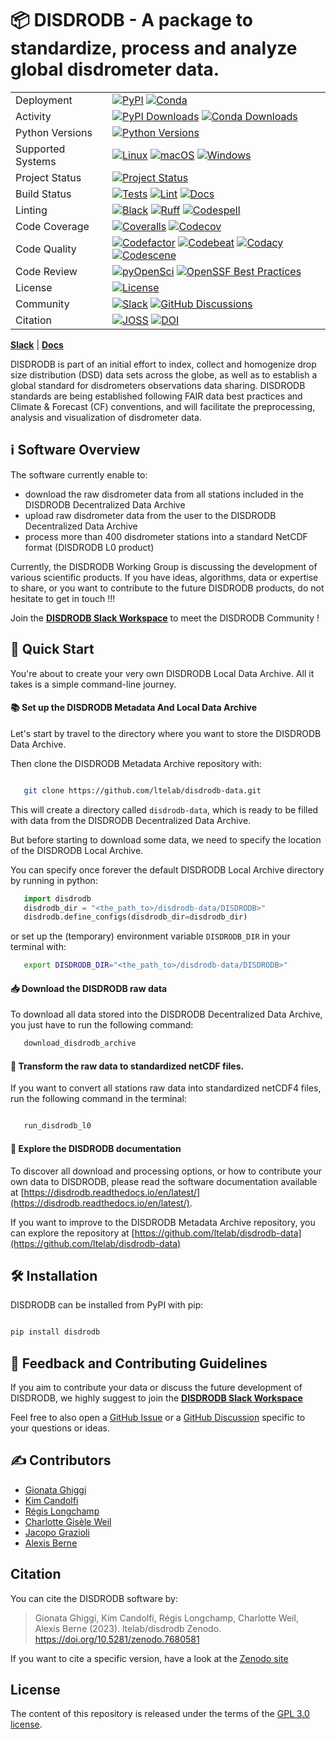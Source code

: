 # 📦 DISDRODB - A package to standardize, process and analyze global disdrometer data.

|                      |                                                |
| -------------------- | ---------------------------------------------- |
| Deployment           | [![PyPI](https://badge.fury.io/py/disdrodb.svg?style=flat)](https://pypi.org/project/disdrodb/) [![Conda](https://img.shields.io/conda/vn/conda-forge/disdrodb.svg?logo=conda-forge&logoColor=white&style=flat)](https://anaconda.org/conda-forge/disdrodb) |
| Activity             | [![PyPI Downloads](https://img.shields.io/pypi/dm/disdrodb.svg?label=PyPI%20downloads&style=flat)](https://pypi.org/project/disdrodb/) [![Conda Downloads](https://img.shields.io/conda/dn/conda-forge/disdrodb.svg?label=Conda%20downloads&style=flat)](https://anaconda.org/conda-forge/disdrodb) |
| Python Versions      | [![Python Versions](https://img.shields.io/badge/Python-3.8%20%203.9%20%203.10%20%203.11%20%203.12-blue?style=flat)](https://www.python.org/downloads/) |
| Supported Systems    | [![Linux](https://img.shields.io/github/actions/workflow/status/ltelab/disdrodb/.github/workflows/tests.yml?label=Linux&style=flat)](https://github.com/ltelab/disdrodb/actions/workflows/tests.yml) [![macOS](https://img.shields.io/github/actions/workflow/status/ltelab/disdrodb/.github/workflows/tests.yml?label=macOS&style=flat)](https://github.com/ltelab/disdrodb/actions/workflows/tests.yml) [![Windows](https://img.shields.io/github/actions/workflow/status/ltelab/disdrodb/.github/workflows/tests.yml?label=Windows&style=flat)](https://github.com/ltelab/disdrodb/actions/workflows/tests.yml) |
| Project Status       | [![Project Status](https://www.repostatus.org/badges/latest/active.svg?style=flat)](https://www.repostatus.org/#active) |
| Build Status         | [![Tests](https://github.com/ltelab/disdrodb/actions/workflows/tests.yml/badge.svg?style=flat)](https://github.com/ltelab/disdrodb/actions/workflows/tests.yml) [![Lint](https://github.com/ltelab/disdrodb/actions/workflows/lint.yml/badge.svg?style=flat)](https://github.com/ltelab/disdrodb/actions/workflows/lint.yml) [![Docs](https://readthedocs.org/projects/disdrodb/badge/?version=latest&style=flat)](https://disdrodb.readthedocs.io/en/latest/) |
| Linting              | [![Black](https://img.shields.io/badge/code%20style-black-000000.svg?style=flat)](https://github.com/psf/black) [![Ruff](https://img.shields.io/endpoint?url=https://raw.githubusercontent.com/astral-sh/ruff/main/assets/badge/v2.json&style=flat)](https://github.com/astral-sh/ruff) [![Codespell](https://img.shields.io/badge/Codespell-enabled-brightgreen?style=flat)](https://github.com/codespell-project/codespell) |
| Code Coverage        | [![Coveralls](https://coveralls.io/repos/github/ltelab/disdrodb/badge.svg?branch=main&style=flat)](https://coveralls.io/github/ltelab/disdrodb?branch=main) [![Codecov](https://codecov.io/gh/ltelab/disdrodb/branch/main/graph/badge.svg?style=flat)](https://codecov.io/gh/ltelab/disdrodb) |
| Code Quality         | [![Codefactor](https://www.codefactor.io/repository/github/ltelab/disdrodb/badge?style=flat)](https://www.codefactor.io/repository/github/ltelab/disdrodb) [![Codebeat](https://codebeat.co/badges/14ff831b-f064-4bdd-a2e2-72ffdf28a35a?style=flat)](https://codebeat.co/projects/github-com-ltelab-disdrodb-main) [![Codacy](https://app.codacy.com/project/badge/Grade/d823c50a7ad14268bd347b5aba384623?style=flat)](https://app.codacy.com/gh/ltelab/disdrodb/dashboard?utm_source=gh&utm_medium=referral&utm_content=&utm_campaign=Badge_grade) [![Codescene](https://codescene.io/projects/36773/status-badges/code-health?style=flat)](https://codescene.io/projects/36773) |
| Code Review          | [![pyOpenSci](https://tinyurl.com/XXXX)](#) [![OpenSSF Best Practices](https://www.bestpractices.dev/projects/XXXX/badge?style=flat)](#) |
| License              | [![License](https://img.shields.io/github/license/ltelab/disdrodb?style=flat)](https://github.com/ltelab/disdrodb/blob/main/LICENSE) |
| Community            | [![Slack](https://img.shields.io/badge/Slack-disdrodb-green.svg?logo=slack&style=flat)](https://disdrodb.slack.com/) [![GitHub Discussions](https://img.shields.io/badge/GitHub-Discussions-green?logo=github&style=flat)](https://github.com/ltelab/disdrodb/discussions) |
| Citation             | [![JOSS](http://joss.theoj.org/papers/<DOI>/joss.<DOI>/status.svg?style=flat)](#) [![DOI](https://zenodo.org/badge/429018433.svg?style=flat)](#) |

 [**Slack**](http://slack.disdrodb.org) | [**Docs**](https://disdrodb.readthedocs.io/en/latest/)

DISDRODB is part of an initial effort to index, collect and homogenize drop size distribution (DSD) data sets across the globe,
as well as to establish a global standard for disdrometers observations data sharing.
DISDRODB standards are being established following FAIR data best practices and Climate & Forecast (CF) conventions, and will facilitate
the preprocessing, analysis and visualization of disdrometer data.

## ℹ️ Software Overview

The software currently enable to:
- download the raw disdrometer data from all stations included in the DISDRODB Decentralized Data Archive
- upload raw disdrometer data from the user to the DISDRODB Decentralized Data Archive
- process more than 400 disdrometer stations into a standard NetCDF format (DISDRODB L0 product)

Currently, the DISDRODB Working Group is discussing the development of various scientific products.
If you have ideas, algorithms, data or expertise to share, or you want to contribute to the future DISDRODB products, do not hesitate to get in touch !!!

Join the [**DISDRODB Slack Workspace**](http://slack.disdrodb.org) to meet the DISDRODB Community !


## 🚀 Quick Start

You're about to create your very own DISDRODB Local Data Archive. All it takes is a simple command-line journey.

#### 📚 Set up the DISDRODB Metadata And Local Data Archive

Let's start by travel to the directory where you want to store the DISDRODB Data Archive.

Then clone the DISDRODB Metadata Archive repository with:

```bash

   git clone https://github.com/ltelab/disdrodb-data.git
```

This will create a directory called ``disdrodb-data``, which is ready to be filled with data from the DISDRODB Decentralized Data Archive.

But before starting to download some data, we need to specify the location of the DISDRODB Local Archive.

You can specify once forever the default DISDRODB Local Archive directory by running in python:

```python
   import disdrodb
   disdrodb_dir = "<the_path_to>/disdrodb-data/DISDRODB>"
   disdrodb.define_configs(disdrodb_dir=disdrodb_dir)
```

or set up the (temporary) environment variable `DISDRODB_DIR` in your terminal with:

```bash
   export DISDRODB_DIR="<the_path_to>/disdrodb-data/DISDRODB>"
```

#### 📥 Download the DISDRODB raw data

To download all data stored into the DISDRODB Decentralized Data Archive, you just have to run the following command:

```bash
   download_disdrodb_archive
```

#### 💫 Transform the raw data to standardized netCDF files.

If you want to convert all stations raw data into standardized netCDF4 files, run the following command in the terminal:

```bash

   run_disdrodb_l0

```

#### 📖 Explore the DISDRODB documentation

To discover all download and processing options, or how to contribute your own data to DISDRODB,
please read the software documentation available at [https://disdrodb.readthedocs.io/en/latest/](https://disdrodb.readthedocs.io/en/latest/).

If you want to improve to the DISDRODB Metadata Archive repository, you can explore the repository
at [https://github.com/ltelab/disdrodb-data](https://github.com/ltelab/disdrodb-data)


## 🛠️ Installation


DISDRODB can be installed from PyPI with pip:

  ```bash

  pip install disdrodb

  ```

## 💭 Feedback and Contributing Guidelines

If you aim to contribute your data or discuss the future development of DISDRODB,
we highly suggest to join the [**DISDRODB Slack Workspace**](http://slack.disdrodb.org)

Feel free to also open a [GitHub Issue](https://github.com/ltelab/disdrodb/issues) or a
[GitHub Discussion](https://github.com/ltelab/disdrodb/discussions) specific to your questions or ideas.


## ✍️  Contributors

* [Gionata Ghiggi](https://people.epfl.ch/gionata.ghiggi)
* [Kim Candolfi](https://github.com/KimCandolfi)
* [Régis Longchamp](https://people.epfl.ch/regis.longchamp)
* [Charlotte Gisèle Weil](https://people.epfl.ch/charlotte.weil)
* [Jacopo Grazioli](https://people.epfl.ch/jacopo.grazioli)
* [Alexis Berne](https://people.epfl.ch/alexis.berne?lang=en)

## Citation

You can cite the DISDRODB software by:

> Gionata Ghiggi, Kim Candolfi, Régis Longchamp, Charlotte Weil, Alexis Berne (2023). ltelab/disdrodb  Zenodo. https://doi.org/10.5281/zenodo.7680581

If you want to cite a specific version, have a look at the [Zenodo site](https://doi.org/10.5281/zenodo.7680581)

## License

The content of this repository is released under the terms of the [GPL 3.0 license](LICENSE).
